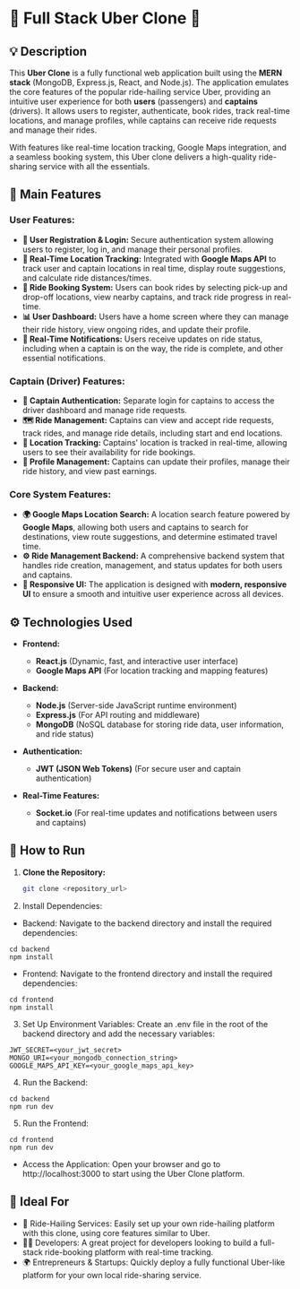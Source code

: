 # 🚗 Full Stack Uber Clone 🚖

## 💡 Description

This **Uber Clone** is a fully functional web application built using the **MERN stack** (MongoDB, Express.js, React, and Node.js). The application emulates the core features of the popular ride-hailing service Uber, providing an intuitive user experience for both **users** (passengers) and **captains** (drivers). It allows users to register, authenticate, book rides, track real-time locations, and manage profiles, while captains can receive ride requests and manage their rides.

With features like real-time location tracking, Google Maps integration, and a seamless booking system, this Uber clone delivers a high-quality ride-sharing service with all the essentials.

## 🚀 Main Features

### **User Features:**
- **🔐 User Registration & Login:** Secure authentication system allowing users to register, log in, and manage their personal profiles.
- **📍 Real-Time Location Tracking:** Integrated with **Google Maps API** to track user and captain locations in real time, display route suggestions, and calculate ride distances/times.
- **🚗 Ride Booking System:** Users can book rides by selecting pick-up and drop-off locations, view nearby captains, and track ride progress in real-time.
- **📊 User Dashboard:** Users have a home screen where they can manage their ride history, view ongoing rides, and update their profile.
- **🔔 Real-Time Notifications:** Users receive updates on ride status, including when a captain is on the way, the ride is complete, and other essential notifications.

### **Captain (Driver) Features:**
- **🔐 Captain Authentication:** Separate login for captains to access the driver dashboard and manage ride requests.
- **🗺️ Ride Management:** Captains can view and accept ride requests, track rides, and manage ride details, including start and end locations.
- **📍 Location Tracking:** Captains' location is tracked in real-time, allowing users to see their availability for ride bookings.
- **📝 Profile Management:** Captains can update their profiles, manage their ride history, and view past earnings.

### **Core System Features:**
- **🌍 Google Maps Location Search:** A location search feature powered by **Google Maps**, allowing both users and captains to search for destinations, view route suggestions, and determine estimated travel time.
- **⚙️ Ride Management Backend:** A comprehensive backend system that handles ride creation, management, and status updates for both users and captains.
- **📱 Responsive UI:** The application is designed with **modern, responsive UI** to ensure a smooth and intuitive user experience across all devices.

## ⚙️ Technologies Used

- **Frontend:**
  - **React.js** (Dynamic, fast, and interactive user interface)
  - **Google Maps API** (For location tracking and mapping features)

- **Backend:**
  - **Node.js** (Server-side JavaScript runtime environment)
  - **Express.js** (For API routing and middleware)
  - **MongoDB** (NoSQL database for storing ride data, user information, and ride status)

- **Authentication:**
  - **JWT (JSON Web Tokens)** (For secure user and captain authentication)

- **Real-Time Features:**
  - **Socket.io** (For real-time updates and notifications between users and captains)

## 🏁 How to Run

1. **Clone the Repository:**
   ```bash
   git clone <repository_url>

2. Install Dependencies:

- Backend: Navigate to the backend directory and install the required dependencies:

```
cd backend
npm install
```

- Frontend: Navigate to the frontend directory and install the required dependencies:
```
cd frontend
npm install
```

3. Set Up Environment Variables: Create an .env file in the root of the backend directory and add the necessary variables:

```
JWT_SECRET=<your_jwt_secret>
MONGO_URI=<your_mongodb_connection_string>
GOOGLE_MAPS_API_KEY=<your_google_maps_api_key>
```

4. Run the Backend:

```
cd backend
npm run dev
```

5. Run the Frontend:

```
cd frontend
npm run dev
```

- Access the Application: Open your browser and go to http://localhost:3000 to start using the Uber Clone platform.

## 🎯 Ideal For

- 🚖 Ride-Hailing Services: Easily set up your own ride-hailing platform with this clone, using core features similar to Uber.
- 🧑‍💻 Developers: A great project for developers looking to build a full-stack ride-booking platform with real-time tracking.
- 🌍 Entrepreneurs & Startups: Quickly deploy a fully functional Uber-like platform for your own local ride-sharing service.
